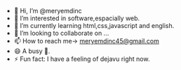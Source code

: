 - 👋 Hi, I’m @meryemdinc
- 👀 I’m interested in software,espacially web.
- 🌱 I’m currently learning html,css,javascript and english.
- 💞️ I’m looking to collaborate on ...
- 📫 How to reach me-> meryemdinc45@gmail.com
- 😄 A busy 🐝.
- ⚡ Fun fact: I have a feeling of dejavu right now.

<!---
meryemdinc/meryemdinc is a ✨ special ✨ repository because its `README.md` (this file) appears on your GitHub profile.
You can click the Preview link to take a look at your changes.
--->

